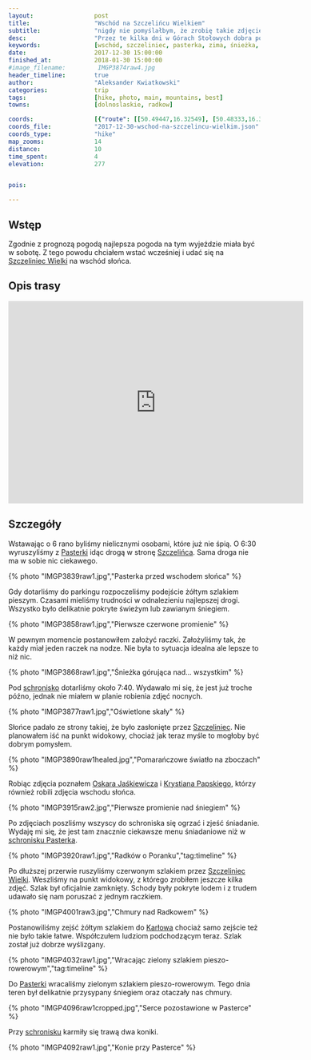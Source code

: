 ```yaml
---
layout:                 post
title:                  "Wschód na Szczelińcu Wielkiem"
subtitle:               "nigdy nie pomyślałbym, że zrobię takie zdjęcie Śnieżki z takiego miejsca"
desc:                   "Przez te kilka dni w Górach Stołowych dobra pogoda była tyko drugiego dnia. Nie mogłem opuścić tej okazji i dlatego zaplanowaliśmy wyjście na wschód słońca na Szczelińcu Wielkim. Efekty mnie wyraźnie zaskoczyły."
keywords:               [wschód, szczeliniec, pasterka, zima, śnieżka, dalekie obserwacje, śnieg]
date:                   2017-12-30 15:00:00
finished_at:            2018-01-30 15:00:00
#image_filename:         IMGP3874raw4.jpg
header_timeline:        true
author:                 "Aleksander Kwiatkowski"
categories:             trip
tags:                   [hike, photo, main, mountains, best]
towns:                  [dolnoslaskie, radkow]

coords:                 [{"route": [[50.49447,16.32549], [50.48333,16.33759], [50.48529,16.34034], [50.48354,16.33725], [50.47541,16.33785], [50.48300,16.32644], [50.48993,16.32832]], "type": "hike"}]
coords_file:            "2017-12-30-wschod-na-szczelincu-wielkim.json"
coords_type:            "hike"
map_zooms:              14
distance:               10
time_spent:             4
elevation:              277


pois:

---
```


[oskar-jaskiewicz]: http://www.oskarjaskiewicz.pl/
[krystian-papski]: https://www.facebook.com/papskifotografia/

[wiki-szczeliniec-wielki]: https://pl.wikipedia.org/wiki/Szczeliniec_Wielki
[wiki-pasterka-schronisko]: https://pl.wikipedia.org/wiki/Schronisko_PTTK_%E2%80%9EPasterka%E2%80%9D
[wiki-pasterka]: https://pl.wikipedia.org/wiki/Pasterka_(wojew%C3%B3dztwo_dolno%C5%9Bl%C4%85skie)
[wiki-szczeliniec-schronisko]: https://pl.wikipedia.org/wiki/Schronisko_PTTK_%E2%80%9ENa_Szczeli%C5%84cu%E2%80%9D
[wiki-karlow]: https://pl.wikipedia.org/wiki/Kar%C5%82%C3%B3w

Wstęp
-----

Zgodnie z prognozą pogodą najlepsza pogoda na tym wyjeździe miała być w sobotę.
Z tego powodu chciałem wstać wcześniej i udać się na
[Szczeliniec Wielki][wiki-szczeliniec-wielki] na wschód słońca.

Opis trasy
---------

<iframe height='405' width='590' frameborder='0' allowtransparency='true' scrolling='no' src='https://www.strava.com/activities/1338142223/embed/d9c9e9ae81eead5886558265404493593b814c2e'></iframe>

Szczegóły
---------

Wstawając o 6 rano byliśmy nielicznymi osobami, które już nie śpią.
O 6:30 wyruszyliśmy
z [Pasterki][wiki-pasterka] idąc drogą w stronę [Szczelińca][wiki-szczeliniec-wielki].
Sama droga nie ma w sobie nic ciekawego.

{% photo "IMGP3839raw1.jpg","Pasterka przed wschodem słońca" %}

Gdy dotarliśmy do parkingu rozpoczeliśmy podejście żółtym szlakiem pieszym.
Czasami mieliśmy trudności w odnalezieniu najlepszej drogi. Wszystko było
delikatnie pokryte świeżym lub zawianym śniegiem.

{% photo "IMGP3858raw1.jpg","Pierwsze czerwone promienie" %}

W pewnym momencie postanowiłem założyć raczki. Założyliśmy tak, że każdy miał
jeden raczek na nodze. Nie była to sytuacja idealna ale lepsze to niż nic.

{% photo "IMGP3868raw1.jpg","Śnieżka górująca nad... wszystkim" %}

Pod [schronisko][wiki-szczeliniec-schronisko] dotarliśmy około 7:40. Wydawało mi się,
że jest już troche późno, jednak nie miałem w planie robienia zdjęć nocnych.

{% photo "IMGP3877raw1.jpg","Oświetlone skały" %}

Słońce padało ze strony takiej, że było zasłonięte przez [Szczeliniec][wiki-szczeliniec-wielki].
Nie planowałem iść na punkt widokowy, chociaż jak teraz myśle to mogłoby być
dobrym pomysłem.

{% photo "IMGP3890raw1healed.jpg","Pomarańczowe światło na zboczach" %}

Robiąc zdjęcia poznałem
[Oskara Jaśkiewicza][oskar-jaskiewicz] i [Krystiana Papskiego][krystian-papski],
którzy również robili zdjęcia wschodu słońca.

{% photo "IMGP3915raw2.jpg","Pierwsze promienie nad śniegiem" %}

Po zdjęciach poszliśmy wszyscy do schroniska się ogrzać
i zjeść śniadanie. Wydaję mi się,
że jest tam znacznie ciekawsze menu śniadaniowe niż w
[schronisku Pasterka][wiki-pasterka-schronisko].

{% photo "IMGP3920raw1.jpg","Radków o Poranku","tag:timeline" %}

Po dłuższej przerwie ruszyliśmy czerwonym szlakiem przez
[Szczeliniec Wielki][wiki-szczeliniec-wielki]. Weszliśmy na punkt widokowy, z
którego zrobiłem jeszcze kilka zdjęć. Szlak był oficjalnie zamknięty.
Schody były pokryte lodem i z trudem udawało się nam poruszać z jednym
raczkiem.

{% photo "IMGP4001raw3.jpg","Chmury nad Radkowem" %}

Postanowiliśmy zejść żółtym szlakiem do [Karłowa][wiki-karlow] chociaż
samo zejście też nie było takie łatwe. Współczułem ludziom podchodzącym teraz.
Szlak został już dobrze wyślizgany.

{% photo "IMGP4032raw1.jpg","Wracając zielony szlakiem pieszo-rowerowym","tag:timeline" %}

Do [Pasterki][wiki-pasterka-schronisko] wracaliśmy zielonym szlakiem
pieszo-rowerowym. Tego dnia teren był delikatnie przysypany śniegiem oraz
otaczały nas chmury.

{% photo "IMGP4096raw1cropped.jpg","Serce pozostawione w Pasterce" %}  

Przy [schronisku][wiki-pasterka-schronisko] karmiły się trawą dwa koniki.

{% photo "IMGP4092raw1.jpg","Konie przy Pasterce" %}  
